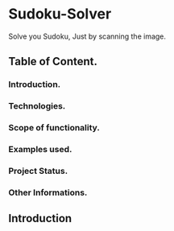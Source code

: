# Sudoku-Solver
Solve you Sudoku, Just by scanning the image.

## Table of Content.
### Introduction.
### Technologies.
### Scope of functionality.
### Examples used.
### Project Status.
### Other Informations.


## Introduction
